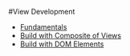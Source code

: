 #View Development

* [Fundamentals](Fundamentals.md)
* [Build with Composite of Views](Build_with_Composite_of_Views.md
)
* [Build with DOM Elements](Build_with_DOM_Elements/index.md)
